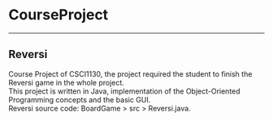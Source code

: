 # CourseProject
---
## Reversi
Course Project of CSCI1130, the project required the student to finish the Reversi game in the whole project.  
This project is written in Java, implementation of the Object-Oriented Programming concepts and the basic GUI.  
Reversi source code: BoardGame > src > Reversi.java.  

